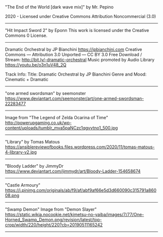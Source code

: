"The End of the World [dark wave mix]"
by Mr. Pepino
 
2020 - Licensed under
Creative Commons
Attribution Noncommercial (3.0)

---

"Hit Impact Sword 2" 
by Eponn
This work is licensed under the Creative Commons 0 License.

---

Dramatic Orchestral by JP Bianchini https://jpbianchini.com
Creative Commons — Attribution 3.0 Unported — CC BY 3.0
Free Download / Stream: http://bit.ly/-dramatic-orchestral
Music promoted by Audio Library https://youtu.be/o3n1uV48_2Q

Track Info:
Title: Dramatic Orchestral by JP Bianchini
Genre and Mood: Cinematic + Dramatic

---

"one armed swordsman"
by seemonster
https://www.deviantart.com/seemonster/art/one-armed-swordsman-22283477

---

Image from "The Legend of Zelda Ocarina of Time"
http://powerupgaming.co.uk/wp-content/uploads/tumblr_mva5paNCzc1qgvvtno1_500.jpg

---

"Library"
by Tomas Matous
https://ansiblereviewofbooks.files.wordpress.com/2020/11/tomas-matous-4-library-v2.jpg

---

"Bloody Ladder"
by JimmyDr
https://www.deviantart.com/jimmydr/art/Bloody-Ladder-154658674

---

"Castle Armoury"
https://i.pinimg.com/originals/ab/f9/af/abf9af66e5d3d660090c315791a86008.png

---

"Swamp Demon"
Image from "Demon Slayer"
https://static.wikia.nocookie.net/kimetsu-no-yaiba/images/7/77/One-Horned_Swamp_Demon.png/revision/latest/top-crop/width/220/height/220?cb=20190511165242

---
